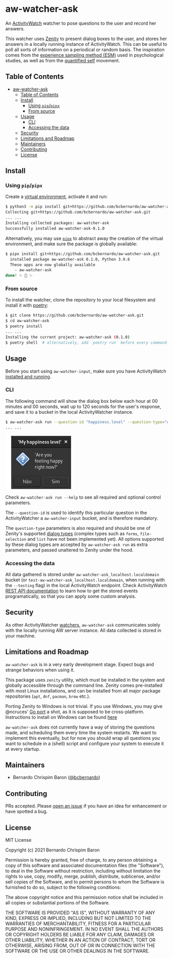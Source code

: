 <!--
SPDX-FileCopyrightText: 2021 Bernardo Chrispim Baron <bc.bernardo@hotmail.com>

SPDX-License-Identifier: MIT
-->

# aw-watcher-ask

An [ActivityWatch][] watcher to pose questions to the user and record her
answers.

This watcher uses [Zenity][Zenity Manual] to present dialog boxes to the user, and stores her answers in a locally running instance of ActivityWatch. This can be useful to poll all sorts of information on a periodical or random basis. The inspiration comes from the [experience sampling method (ESM)](https://en.wikipedia.org/wiki/Experience_sampling_method) used in psychological studies, as well as from the [quantified self](https://en.wikipedia.org/wiki/Quantified_self) movement.

[ActivityWatch]: https://activitywatch.readthedocs.io/en/latest/

## Table of Contents

- [aw-watcher-ask](#aw-watcher-ask)
  - [Table of Contents](#table-of-contents)
  - [Install](#install)
    - [Using `pip`/`pipx`](#using-pippipx)
    - [From source](#from-source)
  - [Usage](#usage)
    - [CLI](#cli)
    - [Accessing the data](#accessing-the-data)
  - [Security](#security)
  - [Limitations and Roadmap](#limitations-and-roadmap)
  - [Maintainers](#maintainers)
  - [Contributing](#contributing)
  - [License](#license)

## Install

### Using `pip`/`pipx`

Create a [virtual environment][venv], activate it and run:

```sh
$ python3 -m pip install git+https://github.com/bcbernardo/aw-watcher-ask.git
Collecting git+https://github.com/bcbernardo/aw-watcher-ask.git
... ...
Installing collected packages: aw-watcher-ask
Successfully installed aw-watcher-ask-0.1.0
```

Alternatively, you may use [`pipx`][pipx] to abstract away the creation of the virtual environment, and make sure the package is globally available:

```sh
$ pipx install git+https://github.com/bcbernardo/aw-watcher-ask.git
  installed package aw-watcher-ask 0.1.0, Python 3.9.6
  These apps are now globally available
    - aw-watcher-ask
done! ✨ 🌟 ✨
```

[venv]: https://docs.python.org/3/tutorial/venv.html
[pipx]: https://pypa.github.io/pipx/

### From source

To install the watcher, clone the repository to your local filesystem and
install it with [poetry](https://python-poetry.org/docs):

```sh
$ git clone https://github.com/bcbernardo/aw-watcher-ask.git
$ cd aw-watcher-ask
$ poetry install
... ...
Installing the current project: aw-watcher-ask (0.1.0)
$ poetry shell  # alternatively, add `poetry run` before every command in the examples below
```

## Usage

Before you start using `aw-watcher-input`, make sure you have ActivityWatch [installed and running][AW installation].

[AW installation]: https://docs.activitywatch.net/en/latest/getting-started.html

### CLI

The following command will show the dialog box below each hour at 00 minutes
and 00 seconds, wait up to 120 seconds for the user's response, and save it to
a bucket in the local ActivityWatcher instance.

```sh
$ aw-watcher-ask run --question-id "happiness.level" --question-type="question" --title="My happiness level" --text="Are you feeling happy right now?" --timeout=120 --schedule "0 */1 * * * 0"
... ...
```

![Example dialog asking if the user is happy](./assets/img/example_dialog.png)

Check `aw-watcher-ask run --help` to see all required and optional control parameters.

The `--question-id` is used to identify this particular question in the ActivityWatcher a `aw-watcher-input` bucket, and is therefore mandatory.

The `question-type` parameters is also required and should be one of Zenity's supported [dialog types][Zenity Manual] (complex types such as `forms`, `file-selection` and `list` have not been implemented yet). All options supported by these dialog types are accepted by `aw-watcher-ask run` as extra parameters, and passed unaltered to Zenity under the hood.

[Zenity Manual]: https://help.gnome.org/users/zenity/stable/

### Accessing the data

All data gathered is stored under `aw-watcher-ask_localhost.localdomain` bucket (or `test-aw-watcher-ask_localhost.localdomain`, when running with the `--testing` flag) in the local ActivityWatch endpoint. Check ActivityWatch [REST API documentation][AW API] to learn how to get the stored events programatically, so that you can apply some custom analysis.

[AW API]: https://docs.activitywatch.net/en/latest/api/rest.html

## Security

As other ActivityWatcher [watchers][AW watchers], `aw-watcher-ask` communicates solely with the locally running AW server instance. All data collected is stored in your machine.

[AW watchers]: https://docs.activitywatch.net/en/latest/watchers.html

## Limitations and Roadmap

`aw-watcher-ask` is in a very early development stage. Expect bugs and strange behaviors when using it.

This package uses `zenity` utility, which must be installed in the system and globally accessible through the command line. Zenity comes pre-installed with most Linux installations, and can be installed from all major package repositories (`apt`, `dnf`, `pacman`, `brew` etc.).

Porting Zenity to Windows is not trivial. If you use Windows, you may give @ncruces' [Go port](https://github.com/ncruces/zenity) a shot, as it is supposed to be cross-platform. Instructions to install on Windows can be found [here](https://timing.rbind.io/post/2021-12-19-setting-up-zenity-with-windows-python-go/)

`aw-watcher-ask` does not currently have a way of storing the questions made, and scheduling them every time the system restarts. We want to implement this eventually, but for now you should wrap all questions you want to schedule in a (shell) script and configure your system to execute it at every startup.

## Maintainers

- Bernardo Chrispim Baron ([@bcbernardo](https://github.com/bcbernardo))

## Contributing

PRs accepted. Please [open an issue][new issue] if you have an idea for enhancement or have spotted a bug.

[new issue]: https://github.com/bcbernardo/aw-watcher-ask/issues/new/choose

## License

MIT License

Copyright (c) 2021 Bernardo Chrispim Baron

Permission is hereby granted, free of charge, to any person obtaining a copy
of this software and associated documentation files (the "Software"), to deal
in the Software without restriction, including without limitation the rights
to use, copy, modify, merge, publish, distribute, sublicense, and/or sell
copies of the Software, and to permit persons to whom the Software is
furnished to do so, subject to the following conditions:

The above copyright notice and this permission notice shall be included in all
copies or substantial portions of the Software.

THE SOFTWARE IS PROVIDED "AS IS", WITHOUT WARRANTY OF ANY KIND, EXPRESS OR
IMPLIED, INCLUDING BUT NOT LIMITED TO THE WARRANTIES OF MERCHANTABILITY,
FITNESS FOR A PARTICULAR PURPOSE AND NONINFRINGEMENT. IN NO EVENT SHALL THE
AUTHORS OR COPYRIGHT HOLDERS BE LIABLE FOR ANY CLAIM, DAMAGES OR OTHER
LIABILITY, WHETHER IN AN ACTION OF CONTRACT, TORT OR OTHERWISE, ARISING FROM,
OUT OF OR IN CONNECTION WITH THE SOFTWARE OR THE USE OR OTHER DEALINGS IN THE
SOFTWARE.
